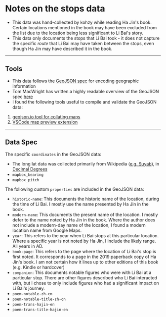 # Notes on the stops data
* This data was hand-collected by kohzy while reading Ha Jin's book. Certain locations mentioned in the book may have been excluded from the list due to the location being less significant to Li Bai's story.
* This data only documents the stops that Li Bai took - it does not capture the specific *route* that Li Bai may have taken between the stops, even though Ha Jin may have described it in the book.

---

## Tools
* This data follows the [GeoJSON spec](https://geojson.org/) for encoding geographic information
* Tom MacWright has written a highly readable overview of the GeoJSON spec [here](https://macwright.org/2015/03/23/geojson-second-bite.html#features)
* I found the following tools useful to compile and validate the GeoJSON data:
1. [geojson.io tool for collating maps](https://geojson.io/)
2. [VSCode map preview extension](https://github.com/jumpinjackie/vscode-map-preview)

---

## Data Spec
The specific `coordinates` in the GeoJSON data:
* The long lat data was collected primarily from Wikipedia ([e.g. Suyab](https://tools.wmflabs.org/geohack/geohack.php?pagename=Suyab&params=42_48_18.8_N_75_11_59.6_E_type:landmark)), in [Decimal Degrees](https://en.wikipedia.org/wiki/Decimal_degrees)
* `mapbox_bearing`
* `mapbox_pitch`

The following custom `properties` are included in the GeoJSON data:
* `historic-name`: This documents the historic name of the location, during the time of Li Bai. I mostly use the name presented by Ha Jin in the book.
* `modern-name`: This documents the present name of the location. I mostly defer to the name noted by Ha Jin in the book. Where the author does not include a modern-day name of the location, I found a modern location name from Google Maps.
* `year`: This refers to the year when Li Bai stops at this particular location. Where a specific year is not noted by Ha Jin, I include the likely range. All years in AD.
* `book-page`: This refers to the page where the location of Li Bai's stop is first noted. It corresponds to a page in the 2019 paperback copy of Ha Jin's book. I am not certain how it lines up to other editions of this book (e.g. Kindle or hardcover)
* `companion`: This documents notable figures who were with Li Bai at a particular stop. There are other figures described who Li Bai interacted with, but I chose to only include figures who had a significant impact on Li Bai's journey.
* `poem-notable-zh-cn`
* `poem-notable-title-zh-cn`
* `poem-trans-hajin-en`
* `poem-trans-title-hajin-en`